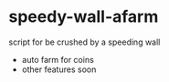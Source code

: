 # speedy-wall-afarm
script for be crushed by a speeding wall
+ auto farm for coins
+ other features soon
